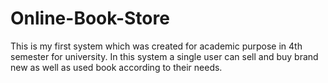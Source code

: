 # Online-Book-Store
This is my first system which was created for academic purpose in 4th semester for university. In this system a single user can sell and buy brand new as well as used book according to their needs.
